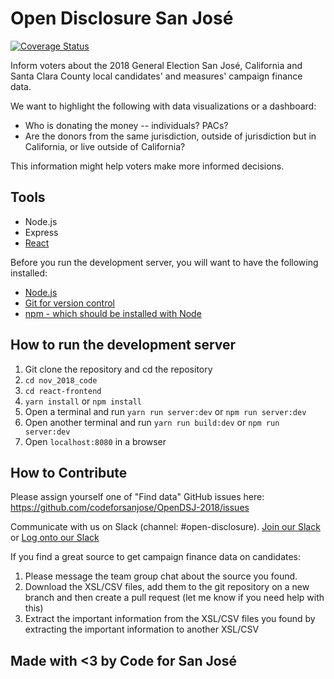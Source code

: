 # Open Disclosure San José
[![Coverage Status](https://coveralls.io/repos/github/codeforsanjose/OpenDSJ-2018/badge.svg?branch=develop)](https://coveralls.io/github/codeforsanjose/OpenDSJ-2018?branch=develop)

Inform voters about the 2018 General Election San José, California and Santa Clara County local candidates' and measures' campaign finance data. 

We want to highlight the following with data visualizations or a dashboard: 
- Who is donating the money -- individuals? PACs? 
- Are the donors from the same jurisdiction, outside of jurisdiction but in California, or live outside of California? 

This information might help voters make more informed decisions.

## Tools
- Node.js
- Express
- [React](https://reactjs.org/)

Before you run the development server, you will want to have the following installed:
- [Node.js](https://nodejs.org/en/)
- [Git for version control](https://git-scm.com/)
- [npm - which should be installed with Node](https://www.npmjs.com/get-npm)
 
## How to run the development server
1. Git clone the repository and cd the repository
2. ```cd nov_2018_code``` 
3. ```cd react-frontend```
4. ```yarn install``` or ```npm install```
5. Open a terminal and run ```yarn run server:dev``` or ```npm run server:dev```
6. Open another terminal and run ```yarn run build:dev``` or ```npm run server:dev```
7. Open ```localhost:8080``` in a browser

## How to Contribute
Please assign yourself one of "Find data" GitHub issues here:
https://github.com/codeforsanjose/OpenDSJ-2018/issues

Communicate with us on Slack (channel: #open-disclosure). 
[Join our Slack](https://slackin-c4sj.herokuapp.com/) or [Log onto our Slack](https://codeforsanjose.slack.com)

If you find a great source to get campaign finance data on candidates:
1. Please message the team group chat about the source you found.
2. Download the XSL/CSV files, add them to the git repository on a new branch and then create a pull request (let me know if you need help with this)
3. Extract the important information from the XSL/CSV files you found by extracting the important information to another XSL/CSV

## Made with <3 by Code for San José
